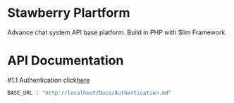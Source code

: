 # Stawberry Plartform

Advance chat system API base platform.
Build in PHP with Slim Framework.

# API Documentation

#1.1 Authentication
click[here](krisnanto.php)
```sh
BASE_URL : "http://localhost/Docs/Authentication.md"
```
